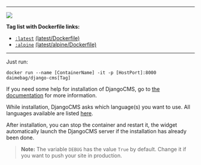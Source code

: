 ----------
[![](http://docs.django-cms.org/en/release-3.3.x/_images/django-cms-logo.png)](https://www.django-cms.org/en/)

**Tag list with Dockerfile links:**

- [`:latest`](https://github.com/daimebag/django-cms-docker/blob/master/) [(latest/Dockerfile)](https://github.com/daimebag/django-cms-docker/blob/master/Dockerfile)
- [`:alpine`](https://github.com/daimebag/django-cms-docker/blob/alpine/) [(latest/alpine/Dockerfile)](https://github.com/daimebag/django-cms-docker/blob/alpine/Dockerfile)

----------

Just run:
```
docker run --name [ContainerName] -it -p [HostPort]:8000 daimebag/django-cms[Tag]
```   
    
If you need some help for installation of DjangoCMS, go to [the documentation](https://djangocms-installer.readthedocs.io/en/stable/readme.html) for more information.    

While installation, DjangoCMS asks which language(s) you want to use. All languages available are listed [here](https://github.com/django/django/blob/master/django/conf/global_settings.py#L50).  

After installation, you can stop the container and restart it, the widget automatically launch the DjangoCMS server if the installation has already been done.  

> **Note:**
> The variable `DEBUG` has the value `True` by default. Change it if you want to push your site in production.

